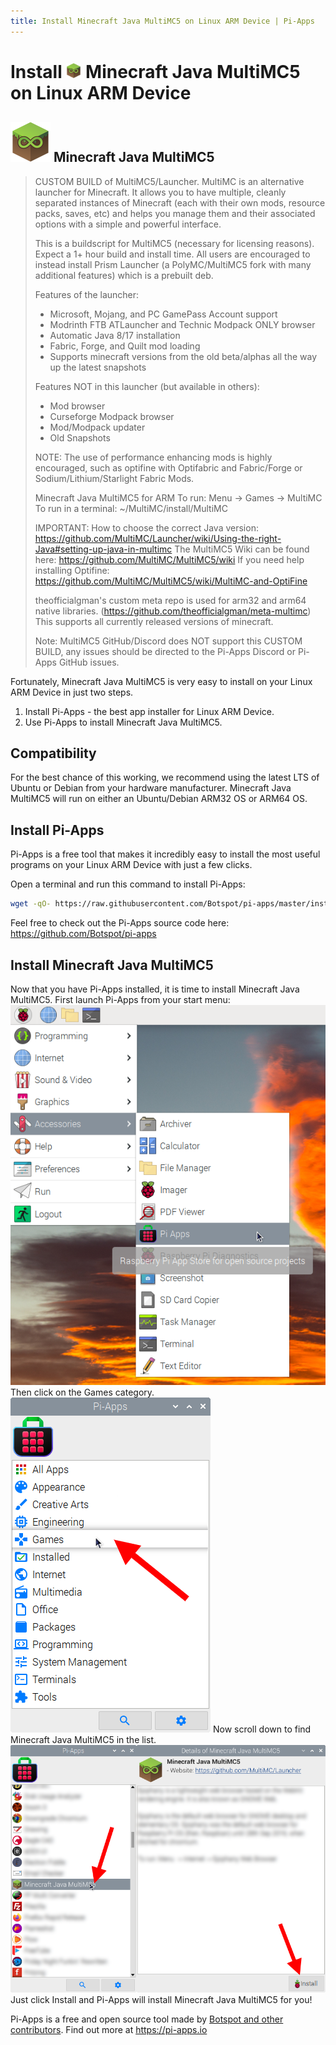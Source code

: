 ```yaml
---
title: Install Minecraft Java MultiMC5 on Linux ARM Device | Pi-Apps
---
```

<div class="simple-install-content content">

# Install <img src="/img/app-icons/Minecraft Java MultiMC5/icon-64.png" height=24> Minecraft Java MultiMC5 on Linux ARM Device

## <img src="/img/app-icons/Minecraft Java MultiMC5/icon-64.png"> Minecraft Java MultiMC5
> CUSTOM BUILD of MultiMC5/Launcher. MultiMC is an alternative launcher for Minecraft. It allows you to have multiple, cleanly separated instances of Minecraft (each with their own mods, resource packs, saves, etc) and helps you manage them and their associated options with a simple and powerful interface. 
> 
> This is a buildscript for MultiMC5 (necessary for licensing reasons). Expect a 1+ hour build and install time.
> All users are encouraged to instead install Prism Launcher (a PolyMC/MultiMC5 fork with many additional features) which is a prebuilt deb.
> 
> Features of the launcher:
> - Microsoft, Mojang, and PC GamePass Account support
> - Modrinth FTB ATLauncher and Technic Modpack ONLY browser
> - Automatic Java 8/17 installation
> - Fabric, Forge, and Quilt mod loading
> - Supports minecraft versions from the old beta/alphas all the way up the latest snapshots
> 
> Features NOT in this launcher (but available in others):
> - Mod browser
> - Curseforge Modpack browser
> - Mod/Modpack updater
> - Old Snapshots
> 
> NOTE: The use of performance enhancing mods is highly encouraged, such as optifine with Optifabric and Fabric/Forge or Sodium/Lithium/Starlight Fabric Mods.
> 
> Minecraft Java MultiMC5 for ARM
> To run: Menu -> Games -> MultiMC
> To run in a terminal: ~/MultiMC/install/MultiMC
> 
> IMPORTANT: How to choose the correct Java version: https://github.com/MultiMC/Launcher/wiki/Using-the-right-Java#setting-up-java-in-multimc
> The MultiMC5 Wiki can be found here: https://github.com/MultiMC/MultiMC5/wiki
> If you need help installing Optifine: https://github.com/MultiMC/MultiMC5/wiki/MultiMC-and-OptiFine
> 
> theofficialgman's custom meta repo is used for arm32 and arm64 native libraries. (https://github.com/theofficialgman/meta-multimc)
> This supports all currently released versions of minecraft.
> 
> Note: MultiMC5 GitHub/Discord does NOT support this CUSTOM BUILD, any issues should be directed to the Pi-Apps Discord or Pi-Apps GitHub issues.

Fortunately, Minecraft Java MultiMC5 is very easy to install on your Linux ARM Device in just two steps.
1. Install Pi-Apps - the best app installer for Linux ARM Device.
2. Use Pi-Apps to install Minecraft Java MultiMC5.
</div>
<div class="simple-install-content content">

## Compatibility
For the best chance of this working, we recommend using the latest LTS of Ubuntu or Debian from your hardware manufacturer.
Minecraft Java MultiMC5 will run on either an Ubuntu/Debian ARM32 OS or ARM64 OS.
</div>
<div class="simple-install-content content">

## Install Pi-Apps

Pi-Apps is a free tool that makes it incredibly easy to install the most useful programs on your Linux ARM Device with just a few clicks.

Open a terminal and run this command to install Pi-Apps:
```bash
wget -qO- https://raw.githubusercontent.com/Botspot/pi-apps/master/install | bash
```
Feel free to check out the Pi-Apps source code here: https://github.com/Botspot/pi-apps
</div>
<div class="simple-install-content content">

## Install Minecraft Java MultiMC5

Now that you have Pi-Apps installed, it is time to install Minecraft Java MultiMC5.
First launch Pi-Apps from your start menu:
<img src="/img/start-menu.png">
Then click on the Games category.
<img src="/img/category-selections/Games.png">
Now scroll down to find Minecraft Java MultiMC5 in the list.
<img src="/img/app-icons/Minecraft Java MultiMC5/app-selection.png">
Just click Install and Pi-Apps will install Minecraft Java MultiMC5 for you!
</div>
<div class="simple-install-content content">

Pi-Apps is a free and open source tool made by [Botspot and other contributors](/about/#contributors). Find out more at https://pi-apps.io
</div>
